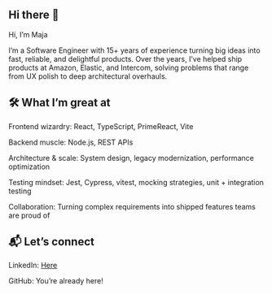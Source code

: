 ## Hi there 👋

Hi, I’m Maja

I’m a Software Engineer with 15+ years of experience turning big ideas into fast, reliable, and delightful products.
Over the years, I’ve helped ship products at Amazon, Elastic, and Intercom, solving problems that range from UX polish to deep architectural overhauls.

## 🛠️ What I’m great at

Frontend wizardry: React, TypeScript, PrimeReact, Vite

Backend muscle: Node.js, REST APIs

Architecture & scale: System design, legacy modernization, performance optimization

Testing mindset: Jest, Cypress, vitest, mocking strategies, unit + integration testing

Collaboration: Turning complex requirements into shipped features teams are proud of

## 📬 Let’s connect

LinkedIn: [Here](https://www.linkedin.com/in/maja-grubic-50124861/)

GitHub: You’re already here!
